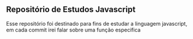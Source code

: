 <h2> Repositório de Estudos Javascript </h2>
<p>Esse repositório foi destinado para fins de estudar a linguagem javascript, em cada commit irei falar sobre uma função especifica</p>
